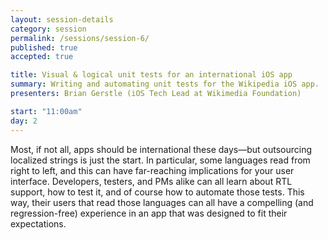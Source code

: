 ```yaml
---
layout: session-details
category: session
permalink: /sessions/session-6/
published: true
accepted: true

title: Visual & logical unit tests for an international iOS app
summary: Writing and automating unit tests for the Wikipedia iOS app.
presenters: Brian Gerstle (iOS Tech Lead at Wikimedia Foundation)

start: "11:00am"
day: 2
---
```


Most, if not all, apps should be international these days—but outsourcing localized strings is just the start. 
In particular, some languages read from right to left, and this can have far-reaching implications for your user interface.  Developers, testers, and PMs alike can all learn about RTL support, how to test it, and of course how to automate those tests. 
This way, their users that read those languages can all have a compelling (and regression-free) experience in an app that was designed to fit their expectations.